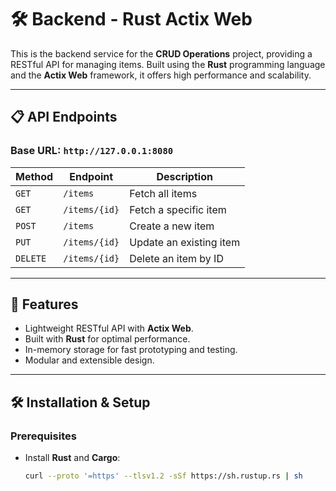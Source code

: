 # 🛠️ Backend - Rust Actix Web

This is the backend service for the **CRUD Operations** project, providing a RESTful API for managing items. Built using the **Rust** programming language and the **Actix Web** framework, it offers high performance and scalability.

---

## 📋 API Endpoints

### Base URL: `http://127.0.0.1:8080`

| **Method** | **Endpoint**       | **Description**           |
|------------|--------------------|---------------------------|
| `GET`      | `/items`           | Fetch all items           |
| `GET`      | `/items/{id}`      | Fetch a specific item     |
| `POST`     | `/items`           | Create a new item         |
| `PUT`      | `/items/{id}`      | Update an existing item   |
| `DELETE`   | `/items/{id}`      | Delete an item by ID      |

---

## 🚀 Features

- Lightweight RESTful API with **Actix Web**.
- Built with **Rust** for optimal performance.
- In-memory storage for fast prototyping and testing.
- Modular and extensible design.

---

## 🛠️ Installation & Setup

### Prerequisites
- Install **Rust** and **Cargo**:
  ```bash
  curl --proto '=https' --tlsv1.2 -sSf https://sh.rustup.rs | sh
